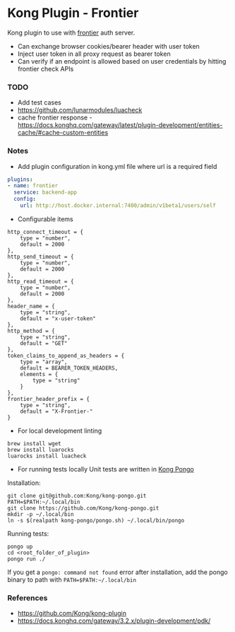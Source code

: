 # Kong Plugin - Frontier

Kong plugin to use with [frontier](https://github.com/raystack/frontier/) auth server.
- Can exchange browser cookies/bearer header with user token
- Inject user token in all proxy request as bearer token
- Can verify if an endpoint is allowed based on user credentials by hitting frontier check APIs

### TODO
- Add test cases
- https://github.com/lunarmodules/luacheck
- cache frontier response - https://docs.konghq.com/gateway/latest/plugin-development/entities-cache/#cache-custom-entities

### Notes
- Add plugin configuration in kong.yml file where url is a required field
```yml
plugins:
- name: frontier
  service: backend-app
  config: 
    url: http://host.docker.internal:7400/admin/v1beta1/users/self
```
- Configurable items
```
http_connect_timeout = {
    type = "number",
    default = 2000
},
http_send_timeout = {
    type = "number",
    default = 2000
},
http_read_timeout = {
    type = "number",
    default = 2000
},
header_name = {
    type = "string",
    default = "x-user-token"
},
http_method = {
    type = "string",
    default = "GET"
},
token_claims_to_append_as_headers = {
    type = "array",
    default = BEARER_TOKEN_HEADERS,
    elements = {
        type = "string"
    }
},
frontier_header_prefix = {
    type = "string",
    default = "X-Frontier-"
}
```
- For local development linting
```
brew install wget
brew install luarocks
luarocks install luacheck
```

- For running tests locally
Unit tests are written in [Kong Pongo](https://github.com/Kong/kong-pongo)

Installation:
```
git clone git@github.com:Kong/kong-pongo.git
PATH=$PATH:~/.local/bin
git clone https://github.com/Kong/kong-pongo.git
mkdir -p ~/.local/bin
ln -s $(realpath kong-pongo/pongo.sh) ~/.local/bin/pongo
```

Running tests:
```
pongo up
cd <root_folder_of_plugin>
pongo run ./
```

If you get a `pongo: command not found` error after installation, add the pongo binary to path with `PATH=$PATH:~/.local/bin`

### References
- https://github.com/Kong/kong-plugin
- https://docs.konghq.com/gateway/3.2.x/plugin-development/pdk/